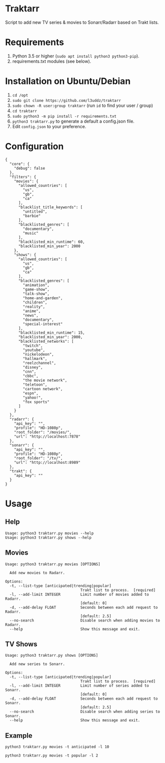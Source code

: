 # Traktarr
Script to add new TV series & movies to Sonarr/Radarr based on Trakt lists.

# Requirements
1. Python 3.5 or higher (`sudo apt install python3 python3-pip`).
2. requirements.txt modules (see below).

# Installation on Ubuntu/Debian

1. `cd /opt`
3. `sudo git clone https://github.com/l3uddz/traktarr`
4. `sudo chown -R user:group traktarr` (run `id` to find your user / group)
5. `cd traktarr`
6. `sudo python3 -m pip install -r requirements.txt`
7. `python3 traktarr.py` to generate a default a config.json file.
8. Edit `config.json` to your preference.


# Configuration

```
{
  "core": {
    "debug": false
  },
  "filters": {
    "movies": {
      "allowed_countries": [
        "us",
        "gb",
        "ca"
      ],
      "blacklist_title_keywords": [
        "untitled",
        "barbie"
      ],
      "blacklisted_genres": [
        "documentary",
        "music"
      ],
      "blacklisted_min_runtime": 60,
      "blacklisted_min_year": 2000
    },
    "shows": {
      "allowed_countries": [
        "us",
        "gb",
        "ca"
      ],
      "blacklisted_genres": [
        "animation",
        "game-show",
        "talk-show",
        "home-and-garden",
        "children",
        "reality",
        "anime",
        "news",
        "documentary",
        "special-interest"
      ],
      "blacklisted_min_runtime": 15,
      "blacklisted_min_year": 2000,
      "blacklisted_networks": [
        "twitch",
        "youtube",
        "nickelodeon",
        "hallmark",
        "reelzchannel",
        "disney",
        "cnn",
        "cbbc",
        "the movie network",
        "teletoon",
        "cartoon network",
        "espn",
        "yahoo!",
        "fox sports"
      ]
    }
  },
  "radarr": {
    "api_key": "",
    "profile": "HD-1080p",
    "root_folder": "/movies/",
    "url": "http://localhost:7878"
  },
  "sonarr": {
    "api_key": "",
    "profile": "HD-1080p",
    "root_folder": "/tv/",
    "url": "http://localhost:8989"
  },
  "trakt": {
    "api_key": ""
  }
}
```


# Usage

## Help

```
Usage: python3 traktarr.py movies --help
Usage: python3 traktarr.py shows --help
```


## Movies

```
Usage: python3 traktarr.py movies [OPTIONS]

  Add new movies to Radarr.

Options:
  -t, --list-type [anticipated|trending|popular]
                                  Trakt list to process.  [required]
  -l, --add-limit INTEGER         Limit number of movies added to Radarr.
                                  [default: 0]
  -d, --add-delay FLOAT           Seconds between each add request to Radarr.
                                  [default: 2.5]
  --no-search                     Disable search when adding movies to Radarr.
  --help                          Show this message and exit.
```


## TV Shows

```
Usage: python3 traktarr.py shows [OPTIONS]

  Add new series to Sonarr.

Options:
  -t, --list-type [anticipated|trending|popular]
                                  Trakt list to process.  [required]
  -l, --add-limit INTEGER         Limit number of series added to Sonarr.
                                  [default: 0]
  -d, --add-delay FLOAT           Seconds between each add request to Sonarr.
                                  [default: 2.5]
  --no-search                     Disable search when adding series to Sonarr.
  --help                          Show this message and exit.
```

## Example

```
python3 traktarr.py movies -t anticipated -l 10

```

```
python3 traktarr.py movies -t popular -l 2
```
